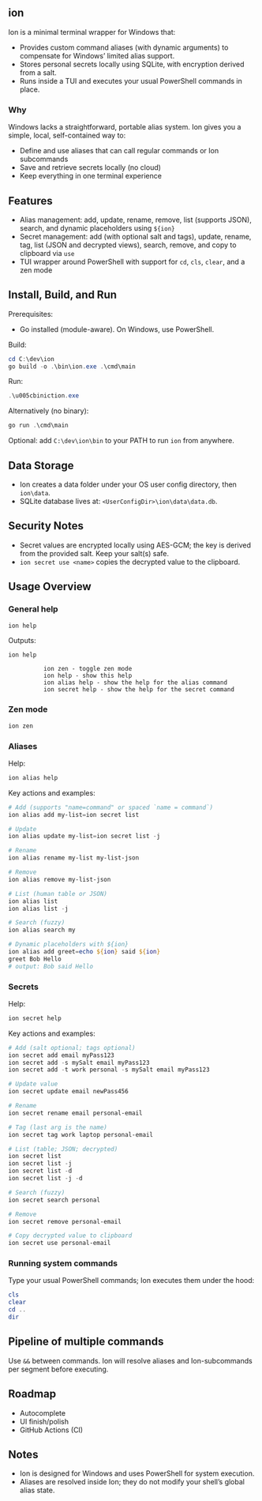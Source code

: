 ## ion

Ion is a minimal terminal wrapper for Windows that:
- Provides custom command aliases (with dynamic arguments) to compensate for Windows’ limited alias support.
- Stores personal secrets locally using SQLite, with encryption derived from a salt.
- Runs inside a TUI and executes your usual PowerShell commands in place.

### Why
Windows lacks a straightforward, portable alias system. Ion gives you a simple, local, self-contained way to:
- Define and use aliases that can call regular commands or Ion subcommands
- Save and retrieve secrets locally (no cloud)
- Keep everything in one terminal experience

## Features
- Alias management: add, update, rename, remove, list (supports JSON), search, and dynamic placeholders using `${ion}`
- Secret management: add (with optional salt and tags), update, rename, tag, list (JSON and decrypted views), search, remove, and copy to clipboard via `use`
- TUI wrapper around PowerShell with support for `cd`, `cls`, `clear`, and a zen mode

## Install, Build, and Run

Prerequisites:
- Go installed (module-aware). On Windows, use PowerShell.

Build:
```powershell
cd C:\dev\ion
go build -o .\bin\ion.exe .\cmd\main
```

Run:
```powershell
.\u005cbiniction.exe
```

Alternatively (no binary):
```powershell
go run .\cmd\main
```

Optional: add `C:\dev\ion\bin` to your PATH to run `ion` from anywhere.

## Data Storage
- Ion creates a data folder under your OS user config directory, then `ion\data`.
- SQLite database lives at: `<UserConfigDir>\ion\data\data.db`.

## Security Notes
- Secret values are encrypted locally using AES-GCM; the key is derived from the provided salt. Keep your salt(s) safe.
- `ion secret use <name>` copies the decrypted value to the clipboard.

## Usage Overview

### General help
```powershell
ion help
```
Outputs:
```
ion help

          ion zen - toggle zen mode
          ion help - show this help
          ion alias help - show the help for the alias command
          ion secret help - show the help for the secret command
```

### Zen mode
```powershell
ion zen
```

### Aliases
Help:
```powershell
ion alias help
```
Key actions and examples:
```powershell
# Add (supports "name=command" or spaced `name = command`)
ion alias add my-list=ion secret list

# Update
ion alias update my-list=ion secret list -j

# Rename
ion alias rename my-list my-list-json

# Remove
ion alias remove my-list-json

# List (human table or JSON)
ion alias list
ion alias list -j

# Search (fuzzy)
ion alias search my

# Dynamic placeholders with ${ion}
ion alias add greet=echo ${ion} said ${ion}
greet Bob Hello
# output: Bob said Hello
```

### Secrets
Help:
```powershell
ion secret help
```
Key actions and examples:
```powershell
# Add (salt optional; tags optional)
ion secret add email myPass123
ion secret add -s mySalt email myPass123
ion secret add -t work personal -s mySalt email myPass123

# Update value
ion secret update email newPass456

# Rename
ion secret rename email personal-email

# Tag (last arg is the name)
ion secret tag work laptop personal-email

# List (table; JSON; decrypted)
ion secret list
ion secret list -j
ion secret list -d
ion secret list -j -d

# Search (fuzzy)
ion secret search personal

# Remove
ion secret remove personal-email

# Copy decrypted value to clipboard
ion secret use personal-email
```

### Running system commands
Type your usual PowerShell commands; Ion executes them under the hood:
```powershell
cls
clear
cd ..
dir
```

## Pipeline of multiple commands
Use `&&` between commands. Ion will resolve aliases and Ion-subcommands per segment before executing.

## Roadmap
- Autocomplete
- UI finish/polish
- GitHub Actions (CI)

## Notes
- Ion is designed for Windows and uses PowerShell for system execution.
- Aliases are resolved inside Ion; they do not modify your shell’s global alias state.

